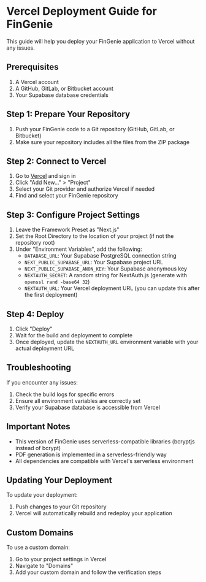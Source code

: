 # Vercel Deployment Guide for FinGenie

This guide will help you deploy your FinGenie application to Vercel without any issues.

## Prerequisites

1. A Vercel account
2. A GitHub, GitLab, or Bitbucket account
3. Your Supabase database credentials

## Step 1: Prepare Your Repository

1. Push your FinGenie code to a Git repository (GitHub, GitLab, or Bitbucket)
2. Make sure your repository includes all the files from the ZIP package

## Step 2: Connect to Vercel

1. Go to [Vercel](https://vercel.com) and sign in
2. Click "Add New..." > "Project"
3. Select your Git provider and authorize Vercel if needed
4. Find and select your FinGenie repository

## Step 3: Configure Project Settings

1. Leave the Framework Preset as "Next.js"
2. Set the Root Directory to the location of your project (if not the repository root)
3. Under "Environment Variables", add the following:
   - `DATABASE_URL`: Your Supabase PostgreSQL connection string
   - `NEXT_PUBLIC_SUPABASE_URL`: Your Supabase project URL
   - `NEXT_PUBLIC_SUPABASE_ANON_KEY`: Your Supabase anonymous key
   - `NEXTAUTH_SECRET`: A random string for NextAuth.js (generate with `openssl rand -base64 32`)
   - `NEXTAUTH_URL`: Your Vercel deployment URL (you can update this after the first deployment)

## Step 4: Deploy

1. Click "Deploy"
2. Wait for the build and deployment to complete
3. Once deployed, update the `NEXTAUTH_URL` environment variable with your actual deployment URL

## Troubleshooting

If you encounter any issues:

1. Check the build logs for specific errors
2. Ensure all environment variables are correctly set
3. Verify your Supabase database is accessible from Vercel

## Important Notes

- This version of FinGenie uses serverless-compatible libraries (bcryptjs instead of bcrypt)
- PDF generation is implemented in a serverless-friendly way
- All dependencies are compatible with Vercel's serverless environment

## Updating Your Deployment

To update your deployment:
1. Push changes to your Git repository
2. Vercel will automatically rebuild and redeploy your application

## Custom Domains

To use a custom domain:
1. Go to your project settings in Vercel
2. Navigate to "Domains"
3. Add your custom domain and follow the verification steps
